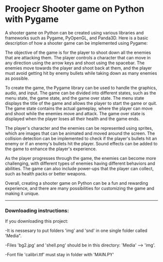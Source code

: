 # Proojecr Shooter game on Python with Pygame
A shooter game on Python can be created using various libraries and frameworks such as Pygame, PyOpenGL, and Panda3D. Here is a basic description of how a shooter game can be implemented using Pygame:

The objective of the game is for the player to shoot down all the enemies that are attacking them. The player controls a character that can move in any direction using the arrow keys and shoot using the spacebar. The enemies move towards the player and shoot back at them, and the player must avoid getting hit by enemy bullets while taking down as many enemies as possible.

To create the game, the Pygame library can be used to handle the graphics, audio, and input. The game can be divided into different states, such as the menu state, the game state, and the game over state. The menu state displays the title of the game and allows the player to start the game or quit. The game state contains the actual gameplay, where the player can move and shoot while the enemies move and attack. The game over state is displayed when the player loses all their health and the game ends.

The player's character and the enemies can be represented using sprites, which are images that can be animated and moved around the screen. The collision detection can be implemented to check if the player's bullets hit an enemy or if an enemy's bullets hit the player. Sound effects can be added to the game to enhance the player's experience.

As the player progresses through the game, the enemies can become more challenging, with different types of enemies having different behaviors and abilities. The game can also include power-ups that the player can collect, such as health packs or better weapons.

Overall, creating a shooter game on Python can be a fun and rewarding experience, and there are many possibilities for customizing the game and making it unique.

---

### Downloading instructions: 
If you downloading this project:

-It is nessesary to put folders 'img' and 'snd' in one single folder called 'Media". 

-Files 'bg2.jpg' and 'shell.png' should be in this directory: 'Media' --> 'img'.

-Font file 'calibri.ttf' must stay in folder with 'MAIN.PY'  
